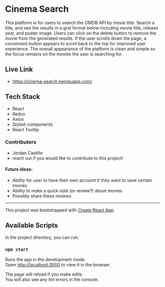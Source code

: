 # Cinema Search 
This platform is for users to search the OMDB API by movie title. Search a title, and see the results in a grid format below including movie title, release year, and poster image. Users can click on the delete button to remove the movie from the generated results. If the user scrolls down the page, a convenient button appears to scroll back to the top for improved user experience. The overall appearance of the platform is clean and simple so the focus remains on the movies the user is searching for.

## Live Link
- https://cinema-search.herokuapp.com/

## Tech Stack 
- React
- Redux 
- Axios 
- Styled-components
- React Tooltip 

### Contributors 
- Jordan Castillo 
- reach out if you would like to contribute to this project!

#### Future ideas: 
- Ability for user to have their own account if they want to save certain movies 
- Ability to make a quick note (or review?) about movies 
- Possibly share these reviews 

----

This project was bootstrapped with [Create React App](https://github.com/facebook/create-react-app).

## Available Scripts

In the project directory, you can run:

### `npm start`

Runs the app in the development mode.<br />
Open [http://localhost:3000](http://localhost:3000) to view it in the browser.

The page will reload if you make edits.<br />
You will also see any lint errors in the console.
